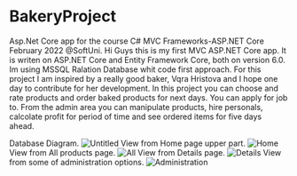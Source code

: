 # BakeryProject

Asp.Net Core app for the course C# MVC Frameworks-ASP.NET Core February 2022 @SoftUni. 
Hi Guys this is my first MVC ASP.NET Core app. It is writen on ASP.NET Core and Entity Framework Core, both on version 6.0. Im using MSSQL Ralation Database whit code first approach. For this project I am inspired by a really good baker, Vqra Hristova and I hope one day to contribute for her development.
In this project you can choose and rate products and order baked products for next days. You can apply 
for job to. From the admin area you can manipulate products, hire personals, calcolate profit for period of time and see ordered items for five days ahead.

Database Diagram.
![Untitled](https://user-images.githubusercontent.com/75274983/162288032-a42bfe7e-7c48-4b51-b041-f3d2e4a153a4.jpg)
View from Home page upper part.
![Home](https://user-images.githubusercontent.com/75274983/162289001-141c15ed-b09a-47d3-9109-898b948d92ce.jpg)
View from All products page.
![All](https://user-images.githubusercontent.com/75274983/162289506-ff65cce6-444e-44a6-8f2d-7645bc743a89.jpg)
View from Details page.
![Details](https://user-images.githubusercontent.com/75274983/162293107-a4d04f21-e4d1-4cb5-9ab2-efc680371f31.jpg)
View from some of administration options.
![Administration](https://user-images.githubusercontent.com/75274983/162289824-b55f3580-e9aa-4bab-8c59-1b4aed4771e1.jpg)

